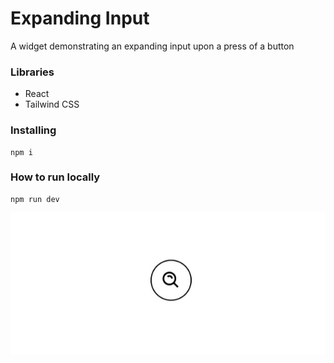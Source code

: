 # Expanding Input

A widget demonstrating an expanding input upon a press of a button

### Libraries

- React
- Tailwind CSS

### Installing

```
npm i
```

### How to run locally

```
npm run dev
```

![demo](/demo.gif)

